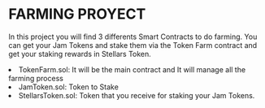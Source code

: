 <h1>FARMING PROYECT</h1>

<p>In this project you will find 3 differents Smart Contracts to do farming. You can get your Jam Tokens and stake them via the Token Farm
  contract and get your staking rewards in Stellars Token.</p>
  <li>TokenFarm.sol: It will be the main contract and It will manage all the farming process</li>
  <li>JamToken.sol: Token to Stake</li>
  <li>StellarsToken.sol: Token that you receive for staking your Jam Tokens.</li>
